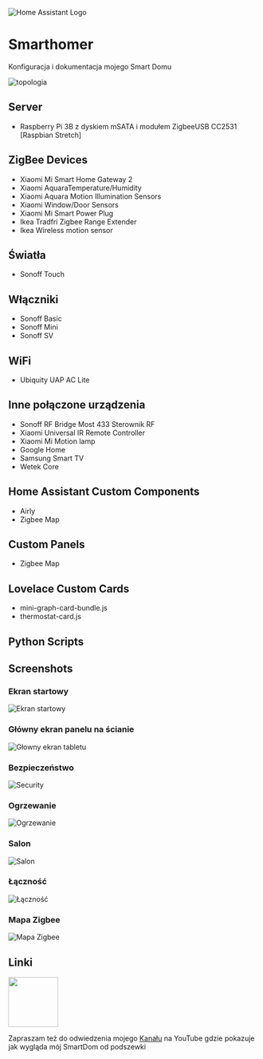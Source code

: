 ![Home Assistant Logo](https://github.com/brianjking/hass-config/blob/master/images/hass.png "HOME Assistant logo")
# Smarthomer
Konfiguracja i dokumentacja mojego Smart Domu 

![topologia](https://github.com/WojtaszekMarek/smarthomer/blob/master/images/Smart%20Home%20-%20Topologia.png)

## Server
* Raspberry Pi 3B z dyskiem mSATA i modułem ZigbeeUSB CC2531   [Raspbian Stretch]

## ZigBee Devices
* Xiaomi Mi Smart Home Gateway 2
* Xiaomi AquaraTemperature/Humidity
* Xiaomi Aquara Motion Illumination Sensors
* Xiaomi Window/Door Sensors
* Xiaomi Mi Smart Power Plug 
* Ikea Tradfri Zigbee Range Extender
* Ikea Wireless motion sensor


## Światła
* Sonoff Touch

## Włączniki
* Sonoff Basic
* Sonoff Mini
* Sonoff SV

## WiFi
* Ubiquity UAP AC Lite

## Inne połączone urządzenia
* Sonoff RF Bridge Most 433 Sterownik RF
* Xiaomi Universal IR Remote Controller
* Xiaomi Mi Motion lamp
* Google Home
* Samsung Smart TV 
* Wetek Core


## Home Assistant Custom Components
* Airly
* Zigbee Map

## Custom Panels
* Zigbee Map

## Lovelace Custom Cards
* mini-graph-card-bundle.js
* thermostat-card.js

## Python Scripts


## Screenshots

### Ekran startowy
![Ekran startowy](https://github.com/WojtaszekMarek/smarthomer/blob/master/images/Start.PNG "Ekran startowy")
### Główny ekran panelu na ścianie
![Głowny ekran tabletu](https://github.com/WojtaszekMarek/smarthomer/blob/master/images/Tablet.PNG "Głowny ekran tabletu")
### Bezpieczeństwo
![Security](https://github.com/WojtaszekMarek/smarthomer/blob/master/images/security.PNG)
### Ogrzewanie
![Ogrzewanie](https://github.com/WojtaszekMarek/smarthomer/blob/master/images/heating.PNG)
### Salon
![Salon](https://github.com/WojtaszekMarek/smarthomer/blob/master/images/Salon.PNG)
### Łączność
![Łączność](https://github.com/WojtaszekMarek/smarthomer/blob/master/images/łączność.PNG)
### Mapa Zigbee
![Mapa Zigbee](https://github.com/WojtaszekMarek/smarthomer/blob/master/images/Zigbee_map.PNG)





## Linki

<img src="https://cdn.dribbble.com/users/1077130/screenshots/3524752/free-youtube-subscribe-button-png-download-by-alfredocreates.jpg" width="100">

Zapraszam też do odwiedzenia mojego [Kanału](https://www.youtube.com/channel/UCQB-H0u-UedF7Zf7cI5e0xA?view_as=subscriber) na YouTube gdzie pokazuje jak wygląda mój SmartDom od podszewki
